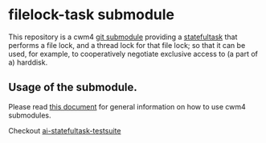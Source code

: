 # filelock-task submodule

This repository is a cwm4 [git submodule](https://git-scm.com/book/en/v2/Git-Tools-Submodules)
providing a [statefultask](https://github.com/CarloWood/ai-statefultask)
that performs a file lock, and a thread lock for that file lock; so that it can be used,
for example, to cooperatively negotiate exclusive access to (a part of a) harddisk.

## Usage of the submodule.

Please read [this document](https://github.com/CarloWood/cwm4/blob/master/README_usage.md) for general information
on how to use cwm4 submodules.

Checkout [ai-statefultask-testsuite](https://github.com/CarloWood/ai-statefultask-testsuite)
